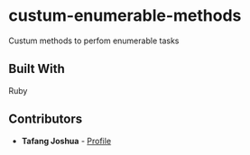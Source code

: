 # custum-enumerable-methods
Custum methods to perfom enumerable tasks

## Built With

Ruby

## Contributors

* **Tafang Joshua**  - [Profile](https://github.com/tafodinho)